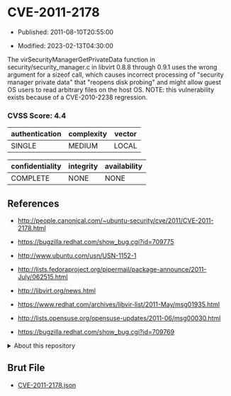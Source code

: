 # CVE-2011-2178

- Published: 2011-08-10T20:55:00

- Modified: 2023-02-13T04:30:00

The virSecurityManagerGetPrivateData function in security/security_manager.c in libvirt 0.8.8 through 0.9.1 uses the wrong argument for a sizeof call, which causes incorrect processing of "security manager private data" that "reopens disk probing" and might allow guest OS users to read arbitrary files on the host OS. NOTE: this vulnerability exists because of a CVE-2010-2238 regression.

### CVSS Score: **4.4**

| authentication | complexity | vector |
| --- | --- | --- |
| SINGLE | MEDIUM | LOCAL |

| confidentiality | integrity | availability |
| --- | --- | --- |
| COMPLETE | NONE | NONE |

## References

* http://people.canonical.com/~ubuntu-security/cve/2011/CVE-2011-2178.html

* https://bugzilla.redhat.com/show_bug.cgi?id=709775

* http://www.ubuntu.com/usn/USN-1152-1

* http://lists.fedoraproject.org/pipermail/package-announce/2011-July/062515.html

* http://libvirt.org/news.html

* https://www.redhat.com/archives/libvir-list/2011-May/msg01935.html

* http://lists.opensuse.org/opensuse-updates/2011-06/msg00030.html

* https://bugzilla.redhat.com/show_bug.cgi?id=709769

<details>
<summary>About this repository</summary> 

  This repository is part of the project [Live Hack CVE](https://github.com/Live-Hack-CVE). Main website can be found [www.live-hack.org](https://www.live-hack.org) 
  
  Made by [Sn0wAlice](https://github.com/Sn0wAlice) for the people that care about security and need to have a feed of the latest CVEs. Hope you enjoy it, don't forget to star the repo and follow me on [Twitter](https://twitter.com/Sn0wAlice) and [Github](https://github.com/Sn0wAlice). And that is my [personnal website](https://www.alice-snow.me/)

  - [Home Page](https://github.com/Live-Hack-CVE)
  - [Framework](https://github.com/Live-Hack-CVE/cve-framework)
  - [CVE database](https://github.com/Live-Hack-CVE/full_database)
  - [Changelog](https://github.com/Live-Hack-CVE/Changelog)
</details>

## Brut File

* [CVE-2011-2178.json](https://raw.githubusercontent.com/Live-Hack-CVE/full_database/main/cves/2011/CVE-2011-2178.json)

